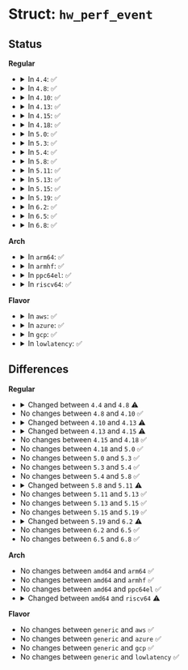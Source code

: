 # Struct: <code>hw_perf_event</code>

## Status
<b>Regular</b>
<ul>
<li>
<details>
<summary>In <code>4.4</code>: ✅</summary>

```c
struct hw_perf_event {
    u64 config;
    u64 last_tag;
    long unsigned int config_base;
    long unsigned int event_base;
    int event_base_rdpmc;
    int idx;
    int last_cpu;
    int flags;
    struct hw_perf_event_extra extra_reg;
    struct hw_perf_event_extra branch_reg;
    struct hrtimer hrtimer;
    struct list_head tp_list;
    int cqm_state;
    u32 cqm_rmid;
    int is_group_event;
    struct list_head cqm_events_entry;
    struct list_head cqm_groups_entry;
    struct list_head cqm_group_entry;
    int itrace_started;
    struct arch_hw_breakpoint info;
    struct list_head bp_list;
    struct task_struct *target;
    int state;
    local64_t prev_count;
    u64 sample_period;
    u64 last_period;
    local64_t period_left;
    u64 interrupts_seq;
    u64 interrupts;
    u64 freq_time_stamp;
    u64 freq_count_stamp;
};
```
</details>
</li>
<li>
<details>
<summary>In <code>4.8</code>: ✅</summary>

```c
struct hw_perf_event {
    u64 config;
    u64 last_tag;
    long unsigned int config_base;
    long unsigned int event_base;
    int event_base_rdpmc;
    int idx;
    int last_cpu;
    int flags;
    struct hw_perf_event_extra extra_reg;
    struct hw_perf_event_extra branch_reg;
    struct hrtimer hrtimer;
    struct list_head tp_list;
    int cqm_state;
    u32 cqm_rmid;
    int is_group_event;
    struct list_head cqm_events_entry;
    struct list_head cqm_groups_entry;
    struct list_head cqm_group_entry;
    int itrace_started;
    u64 pwr_acc;
    u64 ptsc;
    struct arch_hw_breakpoint info;
    struct list_head bp_list;
    struct task_struct *target;
    void *addr_filters;
    long unsigned int addr_filters_gen;
    int state;
    local64_t prev_count;
    u64 sample_period;
    u64 last_period;
    local64_t period_left;
    u64 interrupts_seq;
    u64 interrupts;
    u64 freq_time_stamp;
    u64 freq_count_stamp;
};
```
</details>
</li>
<li>
<details>
<summary>In <code>4.10</code>: ✅</summary>

```c
struct hw_perf_event {
    u64 config;
    u64 last_tag;
    long unsigned int config_base;
    long unsigned int event_base;
    int event_base_rdpmc;
    int idx;
    int last_cpu;
    int flags;
    struct hw_perf_event_extra extra_reg;
    struct hw_perf_event_extra branch_reg;
    struct hrtimer hrtimer;
    struct list_head tp_list;
    int cqm_state;
    u32 cqm_rmid;
    int is_group_event;
    struct list_head cqm_events_entry;
    struct list_head cqm_groups_entry;
    struct list_head cqm_group_entry;
    int itrace_started;
    u64 pwr_acc;
    u64 ptsc;
    struct arch_hw_breakpoint info;
    struct list_head bp_list;
    struct task_struct *target;
    void *addr_filters;
    long unsigned int addr_filters_gen;
    int state;
    local64_t prev_count;
    u64 sample_period;
    u64 last_period;
    local64_t period_left;
    u64 interrupts_seq;
    u64 interrupts;
    u64 freq_time_stamp;
    u64 freq_count_stamp;
};
```
</details>
</li>
<li>
<details>
<summary>In <code>4.13</code>: ✅</summary>

```c
struct hw_perf_event {
    u64 config;
    u64 last_tag;
    long unsigned int config_base;
    long unsigned int event_base;
    int event_base_rdpmc;
    int idx;
    int last_cpu;
    int flags;
    struct hw_perf_event_extra extra_reg;
    struct hw_perf_event_extra branch_reg;
    struct hrtimer hrtimer;
    struct list_head tp_list;
    int itrace_started;
    u64 pwr_acc;
    u64 ptsc;
    struct arch_hw_breakpoint info;
    struct list_head bp_list;
    u8 iommu_bank;
    u8 iommu_cntr;
    u16 padding;
    u64 conf;
    u64 conf1;
    struct task_struct *target;
    void *addr_filters;
    long unsigned int addr_filters_gen;
    int state;
    local64_t prev_count;
    u64 sample_period;
    u64 last_period;
    local64_t period_left;
    u64 interrupts_seq;
    u64 interrupts;
    u64 freq_time_stamp;
    u64 freq_count_stamp;
};
```
</details>
</li>
<li>
<details>
<summary>In <code>4.15</code>: ✅</summary>

```c
struct hw_perf_event {
    u64 config;
    u64 last_tag;
    long unsigned int config_base;
    long unsigned int event_base;
    int event_base_rdpmc;
    int idx;
    int last_cpu;
    int flags;
    struct hw_perf_event_extra extra_reg;
    struct hw_perf_event_extra branch_reg;
    struct hrtimer hrtimer;
    struct list_head tp_list;
    u64 pwr_acc;
    u64 ptsc;
    struct arch_hw_breakpoint info;
    struct list_head bp_list;
    u8 iommu_bank;
    u8 iommu_cntr;
    u16 padding;
    u64 conf;
    u64 conf1;
    struct task_struct *target;
    void *addr_filters;
    long unsigned int addr_filters_gen;
    int state;
    local64_t prev_count;
    u64 sample_period;
    u64 last_period;
    local64_t period_left;
    u64 interrupts_seq;
    u64 interrupts;
    u64 freq_time_stamp;
    u64 freq_count_stamp;
};
```
</details>
</li>
<li>
<details>
<summary>In <code>4.18</code>: ✅</summary>

```c
struct hw_perf_event {
    u64 config;
    u64 last_tag;
    long unsigned int config_base;
    long unsigned int event_base;
    int event_base_rdpmc;
    int idx;
    int last_cpu;
    int flags;
    struct hw_perf_event_extra extra_reg;
    struct hw_perf_event_extra branch_reg;
    struct hrtimer hrtimer;
    struct list_head tp_list;
    u64 pwr_acc;
    u64 ptsc;
    struct arch_hw_breakpoint info;
    struct list_head bp_list;
    u8 iommu_bank;
    u8 iommu_cntr;
    u16 padding;
    u64 conf;
    u64 conf1;
    struct task_struct *target;
    void *addr_filters;
    long unsigned int addr_filters_gen;
    int state;
    local64_t prev_count;
    u64 sample_period;
    u64 last_period;
    local64_t period_left;
    u64 interrupts_seq;
    u64 interrupts;
    u64 freq_time_stamp;
    u64 freq_count_stamp;
};
```
</details>
</li>
<li>
<details>
<summary>In <code>5.0</code>: ✅</summary>

```c
struct hw_perf_event {
    u64 config;
    u64 last_tag;
    long unsigned int config_base;
    long unsigned int event_base;
    int event_base_rdpmc;
    int idx;
    int last_cpu;
    int flags;
    struct hw_perf_event_extra extra_reg;
    struct hw_perf_event_extra branch_reg;
    struct hrtimer hrtimer;
    struct list_head tp_list;
    u64 pwr_acc;
    u64 ptsc;
    struct arch_hw_breakpoint info;
    struct list_head bp_list;
    u8 iommu_bank;
    u8 iommu_cntr;
    u16 padding;
    u64 conf;
    u64 conf1;
    struct task_struct *target;
    void *addr_filters;
    long unsigned int addr_filters_gen;
    int state;
    local64_t prev_count;
    u64 sample_period;
    u64 last_period;
    local64_t period_left;
    u64 interrupts_seq;
    u64 interrupts;
    u64 freq_time_stamp;
    u64 freq_count_stamp;
};
```
</details>
</li>
<li>
<details>
<summary>In <code>5.3</code>: ✅</summary>

```c
struct hw_perf_event {
    u64 config;
    u64 last_tag;
    long unsigned int config_base;
    long unsigned int event_base;
    int event_base_rdpmc;
    int idx;
    int last_cpu;
    int flags;
    struct hw_perf_event_extra extra_reg;
    struct hw_perf_event_extra branch_reg;
    struct hrtimer hrtimer;
    struct list_head tp_list;
    u64 pwr_acc;
    u64 ptsc;
    struct arch_hw_breakpoint info;
    struct list_head bp_list;
    u8 iommu_bank;
    u8 iommu_cntr;
    u16 padding;
    u64 conf;
    u64 conf1;
    struct task_struct *target;
    void *addr_filters;
    long unsigned int addr_filters_gen;
    int state;
    local64_t prev_count;
    u64 sample_period;
    u64 last_period;
    local64_t period_left;
    u64 interrupts_seq;
    u64 interrupts;
    u64 freq_time_stamp;
    u64 freq_count_stamp;
};
```
</details>
</li>
<li>
<details>
<summary>In <code>5.4</code>: ✅</summary>

```c
struct hw_perf_event {
    u64 config;
    u64 last_tag;
    long unsigned int config_base;
    long unsigned int event_base;
    int event_base_rdpmc;
    int idx;
    int last_cpu;
    int flags;
    struct hw_perf_event_extra extra_reg;
    struct hw_perf_event_extra branch_reg;
    struct hrtimer hrtimer;
    struct list_head tp_list;
    u64 pwr_acc;
    u64 ptsc;
    struct arch_hw_breakpoint info;
    struct list_head bp_list;
    u8 iommu_bank;
    u8 iommu_cntr;
    u16 padding;
    u64 conf;
    u64 conf1;
    struct task_struct *target;
    void *addr_filters;
    long unsigned int addr_filters_gen;
    int state;
    local64_t prev_count;
    u64 sample_period;
    u64 last_period;
    local64_t period_left;
    u64 interrupts_seq;
    u64 interrupts;
    u64 freq_time_stamp;
    u64 freq_count_stamp;
};
```
</details>
</li>
<li>
<details>
<summary>In <code>5.8</code>: ✅</summary>

```c
struct hw_perf_event {
    u64 config;
    u64 last_tag;
    long unsigned int config_base;
    long unsigned int event_base;
    int event_base_rdpmc;
    int idx;
    int last_cpu;
    int flags;
    struct hw_perf_event_extra extra_reg;
    struct hw_perf_event_extra branch_reg;
    struct hrtimer hrtimer;
    struct list_head tp_list;
    u64 pwr_acc;
    u64 ptsc;
    struct arch_hw_breakpoint info;
    struct list_head bp_list;
    u8 iommu_bank;
    u8 iommu_cntr;
    u16 padding;
    u64 conf;
    u64 conf1;
    struct task_struct *target;
    void *addr_filters;
    long unsigned int addr_filters_gen;
    int state;
    local64_t prev_count;
    u64 sample_period;
    u64 last_period;
    local64_t period_left;
    u64 interrupts_seq;
    u64 interrupts;
    u64 freq_time_stamp;
    u64 freq_count_stamp;
};
```
</details>
</li>
<li>
<details>
<summary>In <code>5.11</code>: ✅</summary>

```c
struct hw_perf_event {
    u64 config;
    u64 last_tag;
    long unsigned int config_base;
    long unsigned int event_base;
    int event_base_rdpmc;
    int idx;
    int last_cpu;
    int flags;
    struct hw_perf_event_extra extra_reg;
    struct hw_perf_event_extra branch_reg;
    struct hrtimer hrtimer;
    struct list_head tp_list;
    u64 pwr_acc;
    u64 ptsc;
    struct arch_hw_breakpoint info;
    struct list_head bp_list;
    u8 iommu_bank;
    u8 iommu_cntr;
    u16 padding;
    u64 conf;
    u64 conf1;
    struct task_struct *target;
    void *addr_filters;
    long unsigned int addr_filters_gen;
    int state;
    local64_t prev_count;
    u64 sample_period;
    u64 last_period;
    local64_t period_left;
    u64 saved_metric;
    u64 saved_slots;
    u64 interrupts_seq;
    u64 interrupts;
    u64 freq_time_stamp;
    u64 freq_count_stamp;
};
```
</details>
</li>
<li>
<details>
<summary>In <code>5.13</code>: ✅</summary>

```c
struct hw_perf_event {
    u64 config;
    u64 last_tag;
    long unsigned int config_base;
    long unsigned int event_base;
    int event_base_rdpmc;
    int idx;
    int last_cpu;
    int flags;
    struct hw_perf_event_extra extra_reg;
    struct hw_perf_event_extra branch_reg;
    struct hrtimer hrtimer;
    struct list_head tp_list;
    u64 pwr_acc;
    u64 ptsc;
    struct arch_hw_breakpoint info;
    struct list_head bp_list;
    u8 iommu_bank;
    u8 iommu_cntr;
    u16 padding;
    u64 conf;
    u64 conf1;
    struct task_struct *target;
    void *addr_filters;
    long unsigned int addr_filters_gen;
    int state;
    local64_t prev_count;
    u64 sample_period;
    u64 last_period;
    local64_t period_left;
    u64 saved_metric;
    u64 saved_slots;
    u64 interrupts_seq;
    u64 interrupts;
    u64 freq_time_stamp;
    u64 freq_count_stamp;
};
```
</details>
</li>
<li>
<details>
<summary>In <code>5.15</code>: ✅</summary>

```c
struct hw_perf_event {
    u64 config;
    u64 last_tag;
    long unsigned int config_base;
    long unsigned int event_base;
    int event_base_rdpmc;
    int idx;
    int last_cpu;
    int flags;
    struct hw_perf_event_extra extra_reg;
    struct hw_perf_event_extra branch_reg;
    struct hrtimer hrtimer;
    struct list_head tp_list;
    u64 pwr_acc;
    u64 ptsc;
    struct arch_hw_breakpoint info;
    struct list_head bp_list;
    u8 iommu_bank;
    u8 iommu_cntr;
    u16 padding;
    u64 conf;
    u64 conf1;
    struct task_struct *target;
    void *addr_filters;
    long unsigned int addr_filters_gen;
    int state;
    local64_t prev_count;
    u64 sample_period;
    u64 last_period;
    local64_t period_left;
    u64 saved_metric;
    u64 saved_slots;
    u64 interrupts_seq;
    u64 interrupts;
    u64 freq_time_stamp;
    u64 freq_count_stamp;
};
```
</details>
</li>
<li>
<details>
<summary>In <code>5.19</code>: ✅</summary>

```c
struct hw_perf_event {
    u64 config;
    u64 last_tag;
    long unsigned int config_base;
    long unsigned int event_base;
    int event_base_rdpmc;
    int idx;
    int last_cpu;
    int flags;
    struct hw_perf_event_extra extra_reg;
    struct hw_perf_event_extra branch_reg;
    struct hrtimer hrtimer;
    struct list_head tp_list;
    u64 pwr_acc;
    u64 ptsc;
    struct arch_hw_breakpoint info;
    struct list_head bp_list;
    u8 iommu_bank;
    u8 iommu_cntr;
    u16 padding;
    u64 conf;
    u64 conf1;
    struct task_struct *target;
    void *addr_filters;
    long unsigned int addr_filters_gen;
    int state;
    local64_t prev_count;
    u64 sample_period;
    u64 last_period;
    local64_t period_left;
    u64 saved_metric;
    u64 saved_slots;
    u64 interrupts_seq;
    u64 interrupts;
    u64 freq_time_stamp;
    u64 freq_count_stamp;
};
```
</details>
</li>
<li>
<details>
<summary>In <code>6.2</code>: ✅</summary>

```c
struct hw_perf_event {
    u64 config;
    u64 last_tag;
    long unsigned int config_base;
    long unsigned int event_base;
    int event_base_rdpmc;
    int idx;
    int last_cpu;
    int flags;
    struct hw_perf_event_extra extra_reg;
    struct hw_perf_event_extra branch_reg;
    struct hrtimer hrtimer;
    struct list_head tp_list;
    u64 pwr_acc;
    u64 ptsc;
    struct arch_hw_breakpoint info;
    struct rhlist_head bp_list;
    u8 iommu_bank;
    u8 iommu_cntr;
    u16 padding;
    u64 conf;
    u64 conf1;
    struct task_struct *target;
    void *addr_filters;
    long unsigned int addr_filters_gen;
    int state;
    local64_t prev_count;
    u64 sample_period;
    u64 last_period;
    local64_t period_left;
    u64 saved_metric;
    u64 saved_slots;
    u64 interrupts_seq;
    u64 interrupts;
    u64 freq_time_stamp;
    u64 freq_count_stamp;
};
```
</details>
</li>
<li>
<details>
<summary>In <code>6.5</code>: ✅</summary>

```c
struct hw_perf_event {
    u64 config;
    u64 last_tag;
    long unsigned int config_base;
    long unsigned int event_base;
    int event_base_rdpmc;
    int idx;
    int last_cpu;
    int flags;
    struct hw_perf_event_extra extra_reg;
    struct hw_perf_event_extra branch_reg;
    struct hrtimer hrtimer;
    struct list_head tp_list;
    u64 pwr_acc;
    u64 ptsc;
    struct arch_hw_breakpoint info;
    struct rhlist_head bp_list;
    u8 iommu_bank;
    u8 iommu_cntr;
    u16 padding;
    u64 conf;
    u64 conf1;
    struct task_struct *target;
    void *addr_filters;
    long unsigned int addr_filters_gen;
    int state;
    local64_t prev_count;
    u64 sample_period;
    u64 last_period;
    local64_t period_left;
    u64 saved_metric;
    u64 saved_slots;
    u64 interrupts_seq;
    u64 interrupts;
    u64 freq_time_stamp;
    u64 freq_count_stamp;
};
```
</details>
</li>
<li>
<details>
<summary>In <code>6.8</code>: ✅</summary>

```c
struct hw_perf_event {
    u64 config;
    u64 last_tag;
    long unsigned int config_base;
    long unsigned int event_base;
    int event_base_rdpmc;
    int idx;
    int last_cpu;
    int flags;
    struct hw_perf_event_extra extra_reg;
    struct hw_perf_event_extra branch_reg;
    struct hrtimer hrtimer;
    struct list_head tp_list;
    u64 pwr_acc;
    u64 ptsc;
    struct arch_hw_breakpoint info;
    struct rhlist_head bp_list;
    u8 iommu_bank;
    u8 iommu_cntr;
    u16 padding;
    u64 conf;
    u64 conf1;
    struct task_struct *target;
    void *addr_filters;
    long unsigned int addr_filters_gen;
    int state;
    local64_t prev_count;
    u64 sample_period;
    u64 last_period;
    local64_t period_left;
    u64 saved_metric;
    u64 saved_slots;
    u64 interrupts_seq;
    u64 interrupts;
    u64 freq_time_stamp;
    u64 freq_count_stamp;
};
```
</details>
</li>
</ul>
<b>Arch</b>
<ul>
<li>
<details>
<summary>In <code>arm64</code>: ✅</summary>

```c
struct hw_perf_event {
    u64 config;
    u64 last_tag;
    long unsigned int config_base;
    long unsigned int event_base;
    int event_base_rdpmc;
    int idx;
    int last_cpu;
    int flags;
    struct hw_perf_event_extra extra_reg;
    struct hw_perf_event_extra branch_reg;
    struct hrtimer hrtimer;
    struct list_head tp_list;
    u64 pwr_acc;
    u64 ptsc;
    struct arch_hw_breakpoint info;
    struct list_head bp_list;
    u8 iommu_bank;
    u8 iommu_cntr;
    u16 padding;
    u64 conf;
    u64 conf1;
    struct task_struct *target;
    void *addr_filters;
    long unsigned int addr_filters_gen;
    int state;
    local64_t prev_count;
    u64 sample_period;
    u64 last_period;
    local64_t period_left;
    u64 interrupts_seq;
    u64 interrupts;
    u64 freq_time_stamp;
    u64 freq_count_stamp;
};
```
</details>
</li>
<li>
<details>
<summary>In <code>armhf</code>: ✅</summary>

```c
struct hw_perf_event {
    u64 config;
    u64 last_tag;
    long unsigned int config_base;
    long unsigned int event_base;
    int event_base_rdpmc;
    int idx;
    int last_cpu;
    int flags;
    struct hw_perf_event_extra extra_reg;
    struct hw_perf_event_extra branch_reg;
    struct hrtimer hrtimer;
    struct list_head tp_list;
    u64 pwr_acc;
    u64 ptsc;
    struct arch_hw_breakpoint info;
    struct list_head bp_list;
    u8 iommu_bank;
    u8 iommu_cntr;
    u16 padding;
    u64 conf;
    u64 conf1;
    struct task_struct *target;
    void *addr_filters;
    long unsigned int addr_filters_gen;
    int state;
    local64_t prev_count;
    u64 sample_period;
    u64 last_period;
    local64_t period_left;
    u64 interrupts_seq;
    u64 interrupts;
    u64 freq_time_stamp;
    u64 freq_count_stamp;
};
```
</details>
</li>
<li>
<details>
<summary>In <code>ppc64el</code>: ✅</summary>

```c
struct hw_perf_event {
    u64 config;
    u64 last_tag;
    long unsigned int config_base;
    long unsigned int event_base;
    int event_base_rdpmc;
    int idx;
    int last_cpu;
    int flags;
    struct hw_perf_event_extra extra_reg;
    struct hw_perf_event_extra branch_reg;
    struct hrtimer hrtimer;
    struct list_head tp_list;
    u64 pwr_acc;
    u64 ptsc;
    struct arch_hw_breakpoint info;
    struct list_head bp_list;
    u8 iommu_bank;
    u8 iommu_cntr;
    u16 padding;
    u64 conf;
    u64 conf1;
    struct task_struct *target;
    void *addr_filters;
    long unsigned int addr_filters_gen;
    int state;
    local64_t prev_count;
    u64 sample_period;
    u64 last_period;
    local64_t period_left;
    u64 interrupts_seq;
    u64 interrupts;
    u64 freq_time_stamp;
    u64 freq_count_stamp;
};
```
</details>
</li>
<li>
<details>
<summary>In <code>riscv64</code>: ✅</summary>

```c
struct hw_perf_event {
    u64 config;
    u64 last_tag;
    long unsigned int config_base;
    long unsigned int event_base;
    int event_base_rdpmc;
    int idx;
    int last_cpu;
    int flags;
    struct hw_perf_event_extra extra_reg;
    struct hw_perf_event_extra branch_reg;
    struct hrtimer hrtimer;
    struct list_head tp_list;
    u64 pwr_acc;
    u64 ptsc;
    u8 iommu_bank;
    u8 iommu_cntr;
    u16 padding;
    u64 conf;
    u64 conf1;
    struct task_struct *target;
    void *addr_filters;
    long unsigned int addr_filters_gen;
    int state;
    local64_t prev_count;
    u64 sample_period;
    u64 last_period;
    local64_t period_left;
    u64 interrupts_seq;
    u64 interrupts;
    u64 freq_time_stamp;
    u64 freq_count_stamp;
};
```
</details>
</li>
</ul>
<b>Flavor</b>
<ul>
<li>
<details>
<summary>In <code>aws</code>: ✅</summary>

```c
struct hw_perf_event {
    u64 config;
    u64 last_tag;
    long unsigned int config_base;
    long unsigned int event_base;
    int event_base_rdpmc;
    int idx;
    int last_cpu;
    int flags;
    struct hw_perf_event_extra extra_reg;
    struct hw_perf_event_extra branch_reg;
    struct hrtimer hrtimer;
    struct list_head tp_list;
    u64 pwr_acc;
    u64 ptsc;
    struct arch_hw_breakpoint info;
    struct list_head bp_list;
    u8 iommu_bank;
    u8 iommu_cntr;
    u16 padding;
    u64 conf;
    u64 conf1;
    struct task_struct *target;
    void *addr_filters;
    long unsigned int addr_filters_gen;
    int state;
    local64_t prev_count;
    u64 sample_period;
    u64 last_period;
    local64_t period_left;
    u64 interrupts_seq;
    u64 interrupts;
    u64 freq_time_stamp;
    u64 freq_count_stamp;
};
```
</details>
</li>
<li>
<details>
<summary>In <code>azure</code>: ✅</summary>

```c
struct hw_perf_event {
    u64 config;
    u64 last_tag;
    long unsigned int config_base;
    long unsigned int event_base;
    int event_base_rdpmc;
    int idx;
    int last_cpu;
    int flags;
    struct hw_perf_event_extra extra_reg;
    struct hw_perf_event_extra branch_reg;
    struct hrtimer hrtimer;
    struct list_head tp_list;
    u64 pwr_acc;
    u64 ptsc;
    struct arch_hw_breakpoint info;
    struct list_head bp_list;
    u8 iommu_bank;
    u8 iommu_cntr;
    u16 padding;
    u64 conf;
    u64 conf1;
    struct task_struct *target;
    void *addr_filters;
    long unsigned int addr_filters_gen;
    int state;
    local64_t prev_count;
    u64 sample_period;
    u64 last_period;
    local64_t period_left;
    u64 interrupts_seq;
    u64 interrupts;
    u64 freq_time_stamp;
    u64 freq_count_stamp;
};
```
</details>
</li>
<li>
<details>
<summary>In <code>gcp</code>: ✅</summary>

```c
struct hw_perf_event {
    u64 config;
    u64 last_tag;
    long unsigned int config_base;
    long unsigned int event_base;
    int event_base_rdpmc;
    int idx;
    int last_cpu;
    int flags;
    struct hw_perf_event_extra extra_reg;
    struct hw_perf_event_extra branch_reg;
    struct hrtimer hrtimer;
    struct list_head tp_list;
    u64 pwr_acc;
    u64 ptsc;
    struct arch_hw_breakpoint info;
    struct list_head bp_list;
    u8 iommu_bank;
    u8 iommu_cntr;
    u16 padding;
    u64 conf;
    u64 conf1;
    struct task_struct *target;
    void *addr_filters;
    long unsigned int addr_filters_gen;
    int state;
    local64_t prev_count;
    u64 sample_period;
    u64 last_period;
    local64_t period_left;
    u64 interrupts_seq;
    u64 interrupts;
    u64 freq_time_stamp;
    u64 freq_count_stamp;
};
```
</details>
</li>
<li>
<details>
<summary>In <code>lowlatency</code>: ✅</summary>

```c
struct hw_perf_event {
    u64 config;
    u64 last_tag;
    long unsigned int config_base;
    long unsigned int event_base;
    int event_base_rdpmc;
    int idx;
    int last_cpu;
    int flags;
    struct hw_perf_event_extra extra_reg;
    struct hw_perf_event_extra branch_reg;
    struct hrtimer hrtimer;
    struct list_head tp_list;
    u64 pwr_acc;
    u64 ptsc;
    struct arch_hw_breakpoint info;
    struct list_head bp_list;
    u8 iommu_bank;
    u8 iommu_cntr;
    u16 padding;
    u64 conf;
    u64 conf1;
    struct task_struct *target;
    void *addr_filters;
    long unsigned int addr_filters_gen;
    int state;
    local64_t prev_count;
    u64 sample_period;
    u64 last_period;
    local64_t period_left;
    u64 interrupts_seq;
    u64 interrupts;
    u64 freq_time_stamp;
    u64 freq_count_stamp;
};
```
</details>
</li>
</ul>

## Differences
<b>Regular</b>
<ul>
<li>
<details>
<summary>Changed between <code>4.4</code> and <code>4.8</code> ⚠️</summary>
<ul>
<li>
<b>Field added. </b>
<code>u64 pwr_acc</code>
</li>
<li>
<b>Field added. </b>
<code>u64 ptsc</code>
</li>
<li>
<b>Field added. </b>
<code>void *addr_filters</code>
</li>
<li>
<b>Field added. </b>
<code>long unsigned int addr_filters_gen</code>
</li>
</ul>
</details>
</li>
<li>
No changes between <code>4.8</code> and <code>4.10</code> ✅
</li>
<li>
<details>
<summary>Changed between <code>4.10</code> and <code>4.13</code> ⚠️</summary>
<ul>
<li>
<b>Field added. </b>
<code>u8 iommu_bank</code>
</li>
<li>
<b>Field added. </b>
<code>u8 iommu_cntr</code>
</li>
<li>
<b>Field added. </b>
<code>u16 padding</code>
</li>
<li>
<b>Field added. </b>
<code>u64 conf</code>
</li>
<li>
<b>Field added. </b>
<code>u64 conf1</code>
</li>
<li>
<b>Field removed. </b>
<code>int cqm_state</code>
</li>
<li>
<b>Field removed. </b>
<code>u32 cqm_rmid</code>
</li>
<li>
<b>Field removed. </b>
<code>int is_group_event</code>
</li>
<li>
<b>Field removed. </b>
<code>struct list_head cqm_events_entry</code>
</li>
<li>
<b>Field removed. </b>
<code>struct list_head cqm_groups_entry</code>
</li>
<li>
<b>Field removed. </b>
<code>struct list_head cqm_group_entry</code>
</li>
</ul>
</details>
</li>
<li>
<details>
<summary>Changed between <code>4.13</code> and <code>4.15</code> ⚠️</summary>
<ul>
<li>
<b>Field removed. </b>
<code>int itrace_started</code>
</li>
</ul>
</details>
</li>
<li>
No changes between <code>4.15</code> and <code>4.18</code> ✅
</li>
<li>
No changes between <code>4.18</code> and <code>5.0</code> ✅
</li>
<li>
No changes between <code>5.0</code> and <code>5.3</code> ✅
</li>
<li>
No changes between <code>5.3</code> and <code>5.4</code> ✅
</li>
<li>
No changes between <code>5.4</code> and <code>5.8</code> ✅
</li>
<li>
<details>
<summary>Changed between <code>5.8</code> and <code>5.11</code> ⚠️</summary>
<ul>
<li>
<b>Field added. </b>
<code>u64 saved_metric</code>
</li>
<li>
<b>Field added. </b>
<code>u64 saved_slots</code>
</li>
</ul>
</details>
</li>
<li>
No changes between <code>5.11</code> and <code>5.13</code> ✅
</li>
<li>
No changes between <code>5.13</code> and <code>5.15</code> ✅
</li>
<li>
No changes between <code>5.15</code> and <code>5.19</code> ✅
</li>
<li>
<details>
<summary>Changed between <code>5.19</code> and <code>6.2</code> ⚠️</summary>
<ul>
<li>
<b>Field type changed. </b>
<code>struct list_head bp_list</code> ➡️ <code>struct rhlist_head bp_list</code>
</li>
</ul>
</details>
</li>
<li>
No changes between <code>6.2</code> and <code>6.5</code> ✅
</li>
<li>
No changes between <code>6.5</code> and <code>6.8</code> ✅
</li>
</ul>
<b>Arch</b>
<ul>
<li>
No changes between <code>amd64</code> and <code>arm64</code> ✅
</li>
<li>
No changes between <code>amd64</code> and <code>armhf</code> ✅
</li>
<li>
No changes between <code>amd64</code> and <code>ppc64el</code> ✅
</li>
<li>
<details>
<summary>Changed between <code>amd64</code> and <code>riscv64</code> ⚠️</summary>
<ul>
<li>
<b>Field removed. </b>
<code>struct arch_hw_breakpoint info</code>
</li>
<li>
<b>Field removed. </b>
<code>struct list_head bp_list</code>
</li>
</ul>
</details>
</li>
</ul>
<b>Flavor</b>
<ul>
<li>
No changes between <code>generic</code> and <code>aws</code> ✅
</li>
<li>
No changes between <code>generic</code> and <code>azure</code> ✅
</li>
<li>
No changes between <code>generic</code> and <code>gcp</code> ✅
</li>
<li>
No changes between <code>generic</code> and <code>lowlatency</code> ✅
</li>
</ul>
